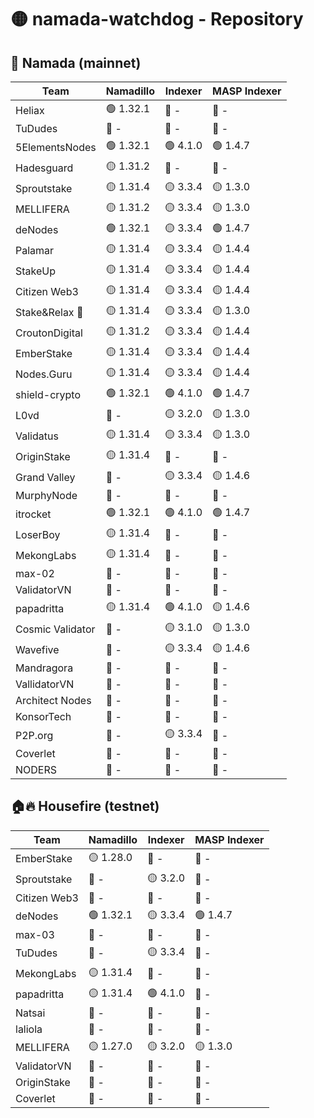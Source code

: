 # 🟡 namada-watchdog - Repository

## 🚀 Namada (mainnet)

| Team | Namadillo | Indexer | MASP Indexer |
|-|-|-|-|
| Heliax | 🟢 1.32.1 | 🔴 - | 🔴 - |
| TuDudes | 🔴 - | 🔴 - | 🔴 - |
| 5ElementsNodes | 🟢 1.32.1 | 🟢 4.1.0 | 🟢 1.4.7 |
| Hadesguard | 🟡 1.31.2 | 🔴 - | 🔴 - |
| Sproutstake | 🟡 1.31.4 | 🟡 3.3.4 | 🟡 1.3.0 |
| MELLIFERA | 🟡 1.31.2 | 🟡 3.3.4 | 🟡 1.3.0 |
| deNodes | 🟢 1.32.1 | 🟡 3.3.4 | 🟢 1.4.7 |
| Palamar | 🟡 1.31.4 | 🟡 3.3.4 | 🟡 1.4.4 |
| StakeUp | 🟡 1.31.4 | 🟡 3.3.4 | 🟡 1.4.4 |
| Citizen Web3 | 🟡 1.31.4 | 🟡 3.3.4 | 🟡 1.4.4 |
| Stake&Relax 🦥 | 🟡 1.31.4 | 🟡 3.3.4 | 🟡 1.3.0 |
| CroutonDigital | 🟡 1.31.2 | 🟡 3.3.4 | 🟡 1.4.4 |
| EmberStake | 🟡 1.31.4 | 🟡 3.3.4 | 🟡 1.4.4 |
| Nodes.Guru | 🟡 1.31.4 | 🟡 3.3.4 | 🟡 1.4.4 |
| shield-crypto | 🟢 1.32.1 | 🟢 4.1.0 | 🟢 1.4.7 |
| L0vd | 🔴 - | 🟡 3.2.0 | 🟡 1.3.0 |
| Validatus | 🟡 1.31.4 | 🟡 3.3.4 | 🟡 1.3.0 |
| OriginStake | 🟡 1.31.4 | 🔴 - | 🔴 - |
| Grand Valley | 🔴 - | 🟡 3.3.4 | 🟡 1.4.6 |
| MurphyNode | 🔴 - | 🔴 - | 🔴 - |
| itrocket | 🟢 1.32.1 | 🟢 4.1.0 | 🟢 1.4.7 |
| LoserBoy | 🟡 1.31.4 | 🔴 - | 🔴 - |
| MekongLabs | 🟡 1.31.4 | 🔴 - | 🔴 - |
| max-02 | 🔴 - | 🔴 - | 🔴 - |
| ValidatorVN | 🔴 - | 🔴 - | 🔴 - |
| papadritta | 🟡 1.31.4 | 🟢 4.1.0 | 🟡 1.4.6 |
| Cosmic Validator | 🔴 - | 🟡 3.1.0 | 🟡 1.3.0 |
| Wavefive | 🔴 - | 🟡 3.3.4 | 🟡 1.4.6 |
| Mandragora | 🔴 - | 🔴 - | 🔴 - |
| VallidatorVN | 🔴 - | 🔴 - | 🔴 - |
| Architect Nodes | 🔴 - | 🔴 - | 🔴 - |
| KonsorTech | 🔴 - | 🔴 - | 🔴 - |
| P2P.org | 🔴 - | 🟡 3.3.4 | 🔴 - |
| Coverlet | 🔴 - | 🔴 - | 🔴 - |
| NODERS | 🔴 - | 🔴 - | 🔴 - |

## 🏠🔥 Housefire (testnet)

| Team | Namadillo | Indexer | MASP Indexer |
|-|-|-|-|
| EmberStake | 🟡 1.28.0 | 🔴 - | 🔴 - |
| Sproutstake | 🔴 - | 🟡 3.2.0 | 🔴 - |
| Citizen Web3 | 🔴 - | 🔴 - | 🔴 - |
| deNodes | 🟢 1.32.1 | 🟡 3.3.4 | 🟢 1.4.7 |
| max-03 | 🔴 - | 🔴 - | 🔴 - |
| TuDudes | 🔴 - | 🟡 3.3.4 | 🔴 - |
| MekongLabs | 🟡 1.31.4 | 🔴 - | 🔴 - |
| papadritta | 🟡 1.31.4 | 🟢 4.1.0 | 🔴 - |
| Natsai | 🔴 - | 🔴 - | 🔴 - |
| laliola | 🔴 - | 🔴 - | 🔴 - |
| MELLIFERA | 🟡 1.27.0 | 🟡 3.2.0 | 🟡 1.3.0 |
| ValidatorVN | 🔴 - | 🔴 - | 🔴 - |
| OriginStake | 🔴 - | 🔴 - | 🔴 - |
| Coverlet | 🔴 - | 🔴 - | 🔴 - |

